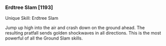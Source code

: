 ### Erdtree Slam [1193]

Unique Skill: Erdtree Slam

Jump up high into the air and crash down on the ground ahead. The resulting pratfall sends golden shockwaves in all directions. This is the most powerful of all the Ground Slam skills.